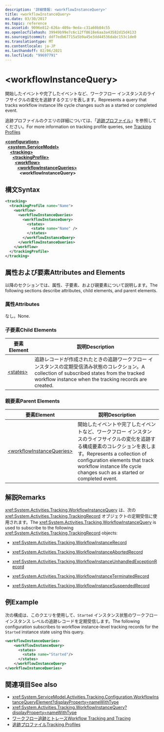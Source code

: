 ```yaml
---
description: '詳細情報: <workflowInstanceQuery>'
title: <workflowInstanceQuery>
ms.date: 03/30/2017
ms.topic: reference
ms.assetid: 9096e812-626a-409a-9eda-c31a60b84c55
ms.openlocfilehash: 39949b99e7c6c12ff8618e6aa3a43582d15d4133
ms.sourcegitcommit: ddf7edb67715a5b9a45e3dd44536dabc153c1de0
ms.translationtype: MT
ms.contentlocale: ja-JP
ms.lasthandoff: 02/06/2021
ms.locfileid: "99697791"
---
```

# \<workflowInstanceQuery>

<span data-ttu-id="99dba-102">開始したイベントや完了したイベントなど、ワークフロー インスタンスのライフサイクルの変化を追跡するクエリを表します。</span><span class="sxs-lookup"><span data-stu-id="99dba-102">Represents a query that tracks workflow instance life cycle changes such as a started or completed event.</span></span>  
  
 <span data-ttu-id="99dba-103">追跡プロファイルのクエリの詳細については、「[追跡プロファイル](../../../windows-workflow-foundation/tracking-profiles.md)」を参照してください。</span><span class="sxs-lookup"><span data-stu-id="99dba-103">For more information on tracking profile queries, see [Tracking Profiles](../../../windows-workflow-foundation/tracking-profiles.md)</span></span>  
  
[**\<configuration>**](../configuration-element.md)\
&nbsp;&nbsp;[**\<system.ServiceModel>**](system-servicemodel-of-workflow.md)\
&nbsp;&nbsp;&nbsp;&nbsp;[**\<tracking>**](tracking.md)\
&nbsp;&nbsp;&nbsp;&nbsp;&nbsp;&nbsp;[**\<trackingProfile>**](trackingprofile.md)\
&nbsp;&nbsp;&nbsp;&nbsp;&nbsp;&nbsp;&nbsp;&nbsp;[**\<workflow>**](workflow.md)\
&nbsp;&nbsp;&nbsp;&nbsp;&nbsp;&nbsp;&nbsp;&nbsp;&nbsp;&nbsp;[**\<workflowInstanceQueries>**](workflowinstancequeries.md)\
&nbsp;&nbsp;&nbsp;&nbsp;&nbsp;&nbsp;&nbsp;&nbsp;&nbsp;&nbsp;&nbsp;&nbsp;**\<workflowInstanceQuery>**  
  
## <a name="syntax"></a><span data-ttu-id="99dba-104">構文</span><span class="sxs-lookup"><span data-stu-id="99dba-104">Syntax</span></span>  
  
```xml  
<tracking>
  <trackingProfile name="Name">
    <workflow>
      <workflowInstanceQueries>
        <workflowInstanceQuery>
          <states>
            <state name="Name" />
          </states>
        </workflowInstanceQuery>
      </workflowInstanceQueries>
    </workflow>
  </trackingProfile>
</tracking>  
```  
  
## <a name="attributes-and-elements"></a><span data-ttu-id="99dba-105">属性および要素</span><span class="sxs-lookup"><span data-stu-id="99dba-105">Attributes and Elements</span></span>  

 <span data-ttu-id="99dba-106">以降のセクションでは、属性、子要素、および親要素について説明します。</span><span class="sxs-lookup"><span data-stu-id="99dba-106">The following sections describe attributes, child elements, and parent elements.</span></span>  
  
### <a name="attributes"></a><span data-ttu-id="99dba-107">属性</span><span class="sxs-lookup"><span data-stu-id="99dba-107">Attributes</span></span>  

 <span data-ttu-id="99dba-108">なし。</span><span class="sxs-lookup"><span data-stu-id="99dba-108">None.</span></span>  
  
### <a name="child-elements"></a><span data-ttu-id="99dba-109">子要素</span><span class="sxs-lookup"><span data-stu-id="99dba-109">Child Elements</span></span>  
  
|<span data-ttu-id="99dba-110">要素</span><span class="sxs-lookup"><span data-stu-id="99dba-110">Element</span></span>|<span data-ttu-id="99dba-111">説明</span><span class="sxs-lookup"><span data-stu-id="99dba-111">Description</span></span>|  
|-------------|-----------------|  
|[\<states>](states.md)|<span data-ttu-id="99dba-112">追跡レコードが作成されたときの追跡ワークフロー インスタンスの定期受信済み状態のコレクション。</span><span class="sxs-lookup"><span data-stu-id="99dba-112">A collection of subscribed states from the tracked workflow instance when the tracking records are created.</span></span>|  
  
### <a name="parent-elements"></a><span data-ttu-id="99dba-113">親要素</span><span class="sxs-lookup"><span data-stu-id="99dba-113">Parent Elements</span></span>  
  
|<span data-ttu-id="99dba-114">要素</span><span class="sxs-lookup"><span data-stu-id="99dba-114">Element</span></span>|<span data-ttu-id="99dba-115">説明</span><span class="sxs-lookup"><span data-stu-id="99dba-115">Description</span></span>|  
|-------------|-----------------|  
|[\<workflowInstanceQueries>](workflowinstancequeries.md)|<span data-ttu-id="99dba-116">開始したイベントや完了したイベントなど、ワークフロー インスタンスのライフサイクルの変化を追跡する構成要素のコレクションを表します。</span><span class="sxs-lookup"><span data-stu-id="99dba-116">Represents a collection of configuration elements that track workflow instance life cycle changes such as a started or completed event.</span></span>|  
  
## <a name="remarks"></a><span data-ttu-id="99dba-117">解説</span><span class="sxs-lookup"><span data-stu-id="99dba-117">Remarks</span></span>  

 <span data-ttu-id="99dba-118"><xref:System.Activities.Tracking.WorkflowInstanceQuery> は、次の <xref:System.Activities.Tracking.TrackingRecord> オブジェクトの定期受信に使用されます。</span><span class="sxs-lookup"><span data-stu-id="99dba-118">The <xref:System.Activities.Tracking.WorkflowInstanceQuery> is used to subscribe to the following <xref:System.Activities.Tracking.TrackingRecord> objects:</span></span>  
  
- <xref:System.Activities.Tracking.WorkflowInstanceRecord>  
  
- <xref:System.Activities.Tracking.WorkflowInstanceAbortedRecord>  
  
- <xref:System.Activities.Tracking.WorkflowInstanceUnhandledExceptionRecord>  
  
- <xref:System.Activities.Tracking.WorkflowInstanceTerminatedRecord>  
  
- <xref:System.Activities.Tracking.WorkflowInstanceSuspendedRecord>  
  
## <a name="example"></a><span data-ttu-id="99dba-119">例</span><span class="sxs-lookup"><span data-stu-id="99dba-119">Example</span></span>  

 <span data-ttu-id="99dba-120">次の構成は、このクエリを使用して、`Started` インスタンス状態のワークフロー インスタンス レベルの追跡レコードを定期受信します。</span><span class="sxs-lookup"><span data-stu-id="99dba-120">The following configuration subscribes to workflow instance-level tracking records for the `Started` instance state using this query.</span></span>  
  
```xml  
<workflowInstanceQueries>  
    <workflowInstanceQuery>  
      <states>  
        <state name="Started"/>  
      </states>  
    </workflowInstanceQuery>  
</workflowInstanceQueries>  
```  
  
## <a name="see-also"></a><span data-ttu-id="99dba-121">関連項目</span><span class="sxs-lookup"><span data-stu-id="99dba-121">See also</span></span>

- <xref:System.ServiceModel.Activities.Tracking.Configuration.WorkflowInstanceQueryElement?displayProperty=nameWithType>
- <xref:System.Activities.Tracking.WorkflowInstanceQuery?displayProperty=nameWithType>
- [<span data-ttu-id="99dba-122">ワークフロー追跡とトレース</span><span class="sxs-lookup"><span data-stu-id="99dba-122">Workflow Tracking and Tracing</span></span>](../../../windows-workflow-foundation/workflow-tracking-and-tracing.md)
- [<span data-ttu-id="99dba-123">追跡プロファイル</span><span class="sxs-lookup"><span data-stu-id="99dba-123">Tracking Profiles</span></span>](../../../windows-workflow-foundation/tracking-profiles.md)
